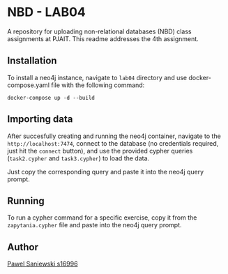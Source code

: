 # NBD - LAB04
A repository for uploading non-relational databases (NBD) class assignments at PJAIT. This readme addresses the 4th assignment.

## Installation

To install a neo4j instance, navigate to `lab04` directory and use docker-compose.yaml file with the following command:
```
docker-compose up -d --build
```

## Importing data

After succesfully creating and running the neo4j container, navigate to the `http://localhost:7474`, connect to the database (no credentials required, just hit the `connect` button), and use the provided cypher queries (`task2.cypher` and `task3.cypher`) to load the data.

Just copy the corresponding query and paste it into the neo4j query prompt.

## Running

To run a cypher command for a specific exercise, copy it from the `zapytania.cypher` file and paste into the neo4j query prompt.

## Author
[Pawel Saniewski s16996](https://github.com/Saniewski)
